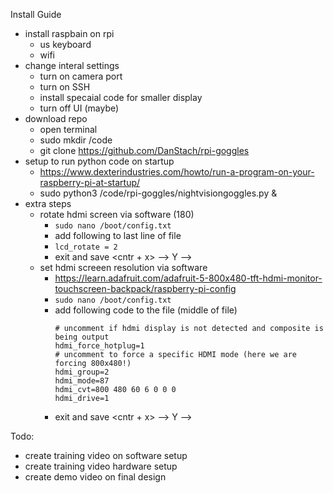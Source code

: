 Install Guide 
- install raspbain on rpi
  - us keyboard
  - wifi
- change interal settings
  - turn on camera port
  - turn on SSH
  - install specaial code for smaller display
  - turn off UI (maybe)
- download repo
  - open terminal
  - sudo mkdir /code
  - git clone https://github.com/DanStach/rpi-goggles
- setup to run python code on startup
  - https://www.dexterindustries.com/howto/run-a-program-on-your-raspberry-pi-at-startup/
  - sudo python3 /code/rpi-goggles/nightvisiongoggles.py &
- extra steps
  - rotate hdmi screen via software (180)
    - `sudo nano /boot/config.txt`
    - add following to last line of file
    - `lcd_rotate = 2`
    - exit and save <cntr + x> --> Y --> <enter>
  - set hdmi screeen resolution via software
    - https://learn.adafruit.com/adafruit-5-800x480-tft-hdmi-monitor-touchscreen-backpack/raspberry-pi-config
    - `sudo nano /boot/config.txt`
    - add following code to the file (middle of file)
      ```
      # uncomment if hdmi display is not detected and composite is being output
      hdmi_force_hotplug=1
      # uncomment to force a specific HDMI mode (here we are forcing 800x480!)
      hdmi_group=2
      hdmi_mode=87
      hdmi_cvt=800 480 60 6 0 0 0
      hdmi_drive=1
      ```
    - exit and save <cntr + x> --> Y --> <enter>


Todo: 
- create training video on software setup
- create training video hardware setup
- create demo video on final design
